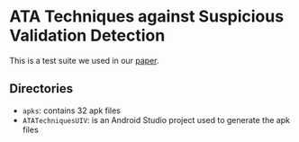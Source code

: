 # ATA Techniques against Suspicious Validation Detection

This is a test suite we used in our [paper](https://link.springer.com/article/10.1007/s10207-022-00603-9).

## Directories

- `apks`: contains 32 apk files
- `ATATechniquesUIV`: is an Android Studio project used to generate the apk files
